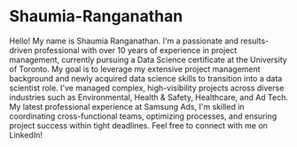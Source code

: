# Shaumia-Ranganathan

Hello!
My name is Shaumia Ranganathan. I'm a passionate and results-driven professional with over 10 years of experience in project management, currently pursuing a Data Science certificate at the University of Toronto. My goal is to leverage my extensive project management background and newly acquired data science skills to transition into a data scientist role.
I've managed complex, high-visibility projects across diverse industries such as Environmental, Health & Safety, Healthcare, and Ad Tech. My latest professional experience at Samsung Ads, I'm skilled in coordinating cross-functional teams, optimizing processes, and ensuring project success within tight deadlines.
Feel free to connect with me on LinkedIn! 
